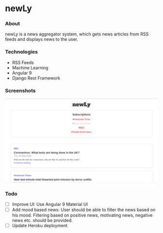 # newLy

### About
newLy is a news aggregator system, which gets news articles from RSS feeds and displays news to the user.

### Technologies
- RSS Feeds
- Machine Learning
- Angular 9
- Django Rest Framework

### Screenshots
![1.png](https://raw.githubusercontent.com/mayankDhiman/newLy/master/screenshots/1.png)


### Todo
- [ ] Improve UI: Use Angular 9 Material UI
- [ ] Add mood based news: User should be able to filter the news based on his mood. Filtering based on positive news, motivating news, negative news etc. should be provided.
- [ ] Update Heroku deployment
